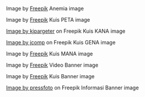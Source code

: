 Image by <a href="https://www.freepik.com/free-photo/woman-suffering-from-allergy-medium-shot_31227201.htm#query=anemia&position=12&from_view=search&track=sph">Freepik</a>
Anemia image

Image by <a href="https://www.freepik.com/free-photo/back-view-doctor-holding-blood-sample_12336548.htm#query=anemia&position=2&from_view=search&track=sph#position=2&query=anemia">Freepik</a>
Kuis PETA image

<a href="https://www.freepik.com/free-photo/3d-render-blood-cells-abstract-background_1216107.htm#query=anemia&position=36&from_view=search&track=sph">Image by kjpargeter</a> on Freepik
Kuis KANA image

<a href="https://www.freepik.com/free-photo/depressed-woman-with-headache-hand-holding-her-head-bed_2887270.htm#query=anemia&position=22&from_view=search&track=sph">Image by jcomp</a> on Freepik
Kuis GENA image

Image by <a href="https://www.freepik.com/free-photo/flay-lay-natural-healthy-food_5268409.htm#query=anemia%20food&position=14&from_view=search&track=ais">Freepik</a>
Kuis MANA image

Image by <a href="https://www.freepik.com/free-photo/3d-glasses-clapper-board-movies_29803919.htm#page=2&query=film&position=48&from_view=search&track=sph">Freepik</a>
Video Banner image

Image by <a href="https://www.freepik.com/free-photo/high-angle-people-studying-classroom_40421563.htm#page=6&query=exam&position=30&from_view=search&track=robertav1_2_sidr">Freepik</a>
Kuis Banner image

<a href="https://www.freepik.com/free-photo/analyzing-results-chest-x-ray_5633853.htm#query=doctor%20information&position=5&from_view=search&track=ais">Image by pressfoto</a> on Freepik
Informasi Banner image
